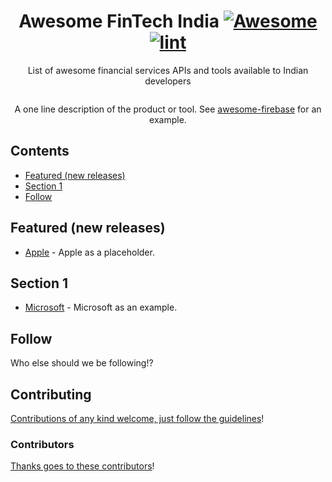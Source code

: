 <div align="center">

<!-- title -->

<!--lint ignore no-dead-urls-->

# Awesome FinTech India [![Awesome](https://awesome.re/badge.svg)](https://awesome.re) [![lint](https://github.com/gitcommitshow/awesome-fintech-india/actions/workflows/lint.yaml/badge.svg)](https://github.com/gitcommitshow/awesome-fintech-india/actions/workflows/lint.yaml)

<!-- subtitle -->

List of awesome financial services APIs and tools available to Indian developers

<!-- image -->

<a href="" target="_blank" rel="noopener noreferrer">
  <img src="" />
</a>

<!-- description -->

A one line description of the product or tool. See
[awesome-firebase](https://github.com/jthegedus/awesome-firebase) for an
example.

</div>

<!-- TOC -->

## Contents

- [Featured (new releases)](#featured-new-releases)
- [Section 1](#section-1)
- [Follow](#follow)

<!-- CONTENT -->

## Featured (new releases)

- [Apple](https://apple.com) - Apple as a placeholder.

## Section 1

- [Microsoft](https://www.microsoft.com/) - Microsoft as an example.

<!-- END CONTENT -->

## Follow

<!-- list people worth following on social sites (Twitter, LinkedIn, GitHub, YouTube etc.) -->

Who else should we be following!?

## Contributing

[Contributions of any kind welcome, just follow the guidelines](contributing.md)!

### Contributors

[Thanks goes to these contributors](https://github.com/gitcommitshow/awesome-fintech-india/graphs/contributors)!
